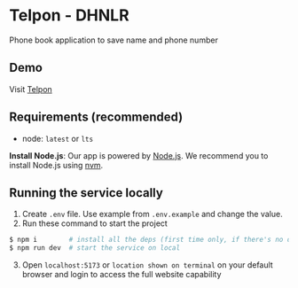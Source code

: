 # Telpon - DHNLR

Phone book application to save name and phone number

## Demo
Visit [Telpon](https://telpon-dhnlr.vercel.app/)

## Requirements (recommended)
- node: `latest` or `lts`

**Install Node.js**: Our app is powered by [Node.js](https://nodejs.org/en/). We recommend you to install Node.js using [nvm](https://github.com/nvm-sh/nvm).

## Running the service locally
1. Create `.env` file. Use example from `.env.example` and change the value.
2. Run these command to start the project
```bash
$ npm i        # install all the deps (first time only, if there's no dep update)
$ npm run dev  # start the service on local
```
3. Open `localhost:5173` or `location shown on terminal` on your default browser and login to access the full website capability
